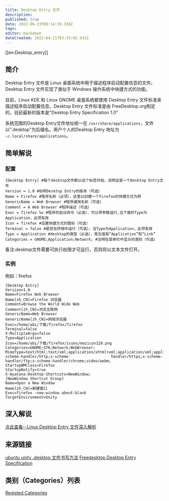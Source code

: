 ```yaml
---
title: Desktop Entry 文件
description: 
published: true
date: 2022-06-23T09:14:39.336Z
tags: 
editor: markdown
dateCreated: 2022-04-21T03:33:02.433Z
---
```


[[en:Desktop_entry]]

## 简介

Desktop Entry 文件是 Linux 桌面系统中用于描述程序启动配置信息的文件。Desktop Entry 文件实现了类似于 Windows 操作系统中快捷方式的功能。

目前，Linux KDE 和 Linux GNOME 桌面系统都使用 Desktop Entry 文件标准来描述程序启动配置信息。Desktop Entry 文件标准是由 FreeDesktop.org制定的，目前最新的版本是"Desktop Entry Specification 1.0"

系统范围的Desktop Entry文件地址统一在 `/usr/share/applications`，文件以".desktop"为后缀名。用户个人的Desktop Entry 地址为 `~/.local/share/applications`。

## 简单解说

### 配置

    [Desktop Entry] #每个desktop文件都以这个标签开始，说明这是一个Desktop Entry文件
    Version = 1.0 #标明Desktop Entry的版本（可选）
    Name = Firefox #程序名称（必须），这里以创建一个Firefox的快捷方式为例
    GenericName = Web Browser #程序通用名称（可选）
    Comment = A Web Browser #程序描述（可选）
    Exec = firefox %u #程序的启动命令（必选），可以带参数运行,当下面的Type为Application，此项有效
    Icon = firefox #设置快捷方式的图标（可选）
    Terminal = false #是否在终端中运行（可选），当Type为Application，此项有效
    Type = Application #desktop的类型（必选），常见值有“Application”和“Link”
    Categories = GNOME;Application;Network; #注明在菜单栏中显示的类别（可选）

备注:desktop文件需要可执行权限才可运行，否则将以文本文件打开。

### 实例

例如：firefox

    [Desktop Entry]
    Version=1.0
    Name=Firefox Web Browser
    Name[zh_CN]=Firefox 浏览器
    Comment=Browse the World Wide Web
    Comment[zh_CN]=浏览互联网
    GenericName=Web Browser
    GenericName[zh_CN]=网络浏览器
    Exec=/home/abi/下载/firefox/firefox
    Terminal=false
    X-MultipleArgs=false
    Type=Application
    Icon=/home/abi/下载/firefox/icons/mozicon128.png
    Categories=GNOME;GTK;Network;WebBrowser;
    MimeType=text/html;text/xml;application/xhtml+xml;application/xml;application/vnd.mozilla.xul+xml;application/rss+xml;application/rdf+xml;image/gif;image/jpeg;image/png;x-scheme-handler/http;x-scheme-                  handler/https;x-scheme-handler/ftp;x-scheme-handler/chrome;video/webm;
    StartupWMClass=Firefox
    StartupNotify=true
    X-Ayatana-Desktop-Shortcuts=NewWindow;
    [NewWindow Shortcut Group]
    Name=Open a New Window
    Name[zh_CN]=新建窗口
    Exec=firefox -new-window about:blank
    TargetEnvironment=Unity

## 深入解说

[点此查看--Linux Desktop Entry 文件深入解析](http://www.ibm.com/developerworks/cn/linux/l-cn-dtef/#iratings)

## 来源链接

[ubuntu unity .desktop 文件书写方法](http://blog.sina.com.cn/s/blog_55e606c2010161xz.html)
[Freedesktop Desktop Entry Specification](https://specifications.freedesktop.org/desktop-entry-spec/desktop-entry-spec-latest.html#recognized-keys)

## 类别（Categories）列表

[Registed Categories](https://specifications.freedesktop.org/menu-spec/menu-spec-1.0.html#category-registry)
